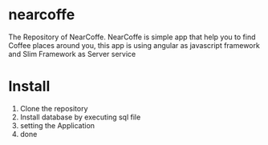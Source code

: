 # nearcoffe
The Repository of NearCoffe. NearCoffe is simple app that help you to find Coffee places around you, this app is using angular as javascript framework and Slim Framework as Server service

# Install

1. Clone the repository
2. Install database by executing sql file
3. setting the Application
4. done

